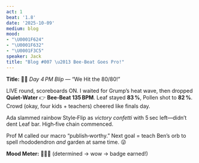 ```yaml
---
act: 1
beat: '1.8'
date: '2025-10-09'
medium: blog
mood:
- "\U0001F624"
- "\U0001F632"
- "\U0001F3C5"
speaker: Jack
title: "Blog #007 \u2013 Bee-Beat Goes Pro!"
---
```


**Title:** 🐝🥁 *Day 4 PM Blip* — “We Hit the 80/80!”

LIVE round, scoreboards ON. I waited for Grump’s heat wave, then dropped **Quiet‑Water** 👉 **Bee‑Beat 135 BPM**. Leaf stayed **83 %**, Pollen shot to **82 %**. Crowd (okay, four kids + teachers) cheered like finals day.

Ada slammed rainbow Style‑Flip as *victory confetti* with 5 sec left—didn’t dent Leaf bar. High‑five chain commenced.

Prof M called our macro “publish‑worthy.” Next goal = teach Ben’s orb to spell rhododendron *and* garden at same time. 😜

**Mood Meter:** 😤😲🏅 (determined → wow → badge earned!)
